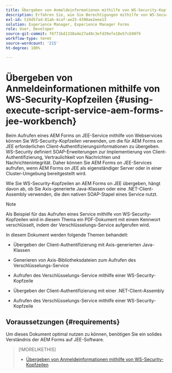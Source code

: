 ```yaml
---
title: Übergeben von Anmeldeinformationen mithilfe von WS-Security-Kopfzeilen
description: Erfahren Sie, wie Sie Berechtigungen mithilfe von WS-Security-Headern übergeben.
exl-id: 519d57ad-81ab-4caf-ae25-4390ae2eee13
solution: Experience Manager, Experience Manager Forms
role: User, Developer
source-git-commit: f6771bd1338a4e27a48c3efd39efe18e57cb98f9
workflow-type: tm+mt
source-wordcount: '215'
ht-degree: 100%

---
```


# Übergeben von Anmeldeinformationen mithilfe von WS-Security-Kopfzeilen {#using-execute-script-service-aem-forms-jee-workbench}

Beim Aufrufen eines AEM Forms on JEE-Service mithilfe von Webservices können Sie WS-Security-Kopfzeilen verwenden, um die für AEM Forms on JEE erforderlichen Client-Authentifizierungsinformationen zu übergeben. WS-Security definiert SOAP-Erweiterungen zur Implementierung von Client-Authentifizierung, Vertraulichkeit von Nachrichten und Nachrichtenintegrität. Daher können Sie AEM Forms on JEE-Services aufrufen, wenn AEM Forms on JEE als eigenständiger Server oder in einer Cluster-Umgebung bereitgestellt wird.

Wie Sie WS-Security-Kopfzeilen an AEM Forms on JEE übergeben, hängt davon ab, ob Sie Axis-generierte Java-Klassen oder eine .NET-Client-Assembly verwenden, die den nativen SOAP-Stapel eines Service nutzt.

>[!NOTE]
>
>Als Beispiel für das Aufrufen eines Service mithilfe von WS-Security-Kopfzeilen wird in diesem Thema ein PDF-Dokument mit einem Kennwort verschlüsselt, indem der Verschlüsselungs-Service aufgerufen wird.

In diesem Dokument werden folgende Themen behandelt:

* Übergeben der Client-Authentifizierung mit Axis-generierten Java-Klassen

* Generieren von Axis-Bibliotheksdateien zum Aufrufen des Verschlüsselungs-Service

* Aufrufen des Verschlüsselungs-Service mithilfe einer WS-Security-Kopfzeile

* Übergeben der Client-Authentifizierung mit einer .NET-Client-Assembly

* Aufrufen des Verschlüsselungs-Service mithilfe einer WS-Security-Kopfzeile


## Voraussetzungen {#requirements}

Um dieses Dokument optimal nutzen zu können, benötigen Sie ein solides Verständnis der AEM Forms auf JEE-Software.

>[!MORELIKETHIS]
>
>* [Übergeben von Anmeldeinformationen mithilfe von WS-Security-Kopfzeilen](assets/passing-credentials-using-ws-security-headers.pdf)
